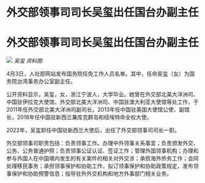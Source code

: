 # 外交部领事司司长吴玺出任国台办副主任

# 外交部领事司司长吴玺出任国台办副主任

![](https://inews.gtimg.com/om_bt/OJ6UKeJs_CJ5h0v4tQMRxiuC5cx__yDq13i5NcCNUeD_YAA/1000)
_吴玺 资料图_

4月3日，人社部网站发布国务院任免工作人员名单。其中，任命吴玺（女）为国务院台湾事务办公室副主任。

公开资料显示，吴玺，女，浙江宁波人，大学毕业。她曾在外交部北美大洋洲司、中国驻伊拉克大使馆、外交部北美大洋洲司、中国驻澳大利亚大使馆等处工作，于2011年任外交部北美大洋洲司副司长，2013年任中国驻美国大使馆公使、副馆长，2018年任中国驻新西兰兼库克群岛和纽埃特命全权大使。

2022年，吴玺卸任中国驻新西兰大使后，出任了外交部领事司司长一职。

外交部领事司职责包括：负责领事工作。办理中外领事关系事宜；负责颁发外交、公务、公务普通护照；负责领事公证认证、签证工作；管理外国领事机构；办理和参与外国人在中国境内发生的有关案件的相关对外交涉；承担海外侨务工作；会同处理移民事务；承担领事保护和协助工作，拟订领事保护和协助政策规定，发布领事保护和协助预警信息；指导驻外外交机构和地方外事部门相关业务。

